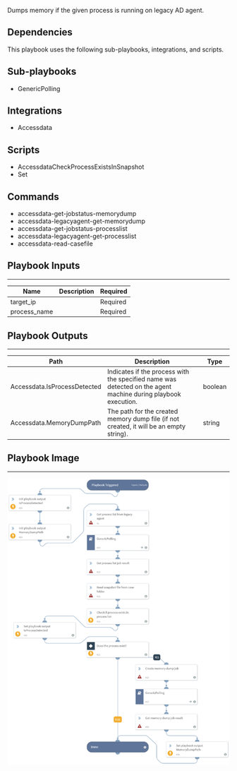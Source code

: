 Dumps memory if the given process is running on legacy AD agent. 

## Dependencies
This playbook uses the following sub-playbooks, integrations, and scripts.

## Sub-playbooks
* GenericPolling

## Integrations
* Accessdata

## Scripts
* AccessdataCheckProcessExistsInSnapshot
* Set 

## Commands
* accessdata-get-jobstatus-memorydump
* accessdata-legacyagent-get-memorydump
* accessdata-get-jobstatus-processlist
* accessdata-legacyagent-get-processlist
* accessdata-read-casefile

## Playbook Inputs
---

| **Name** | **Description** | **Required** |
| --- | --- | --- |
| target_ip |  | Required |
| process_name |  | Required |

## Playbook Outputs
---

| **Path** | **Description** | **Type** |
| --- | --- | --- |
| Accessdata.IsProcessDetected | Indicates if the process with the specified name was detected on the agent machine during playbook execution. | boolean |
| Accessdata.MemoryDumpPath | The path for the created memory dump file (if not created, it will be an empty string). | string |

## Playbook Image
---
![Accessdata_Dump_memory_for_malicious_process](../doc_files/Accessdata_Dump_memory_for_malicious_process.png)

